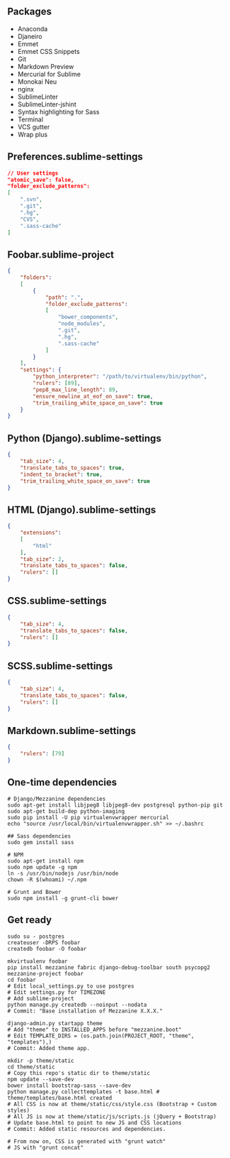 ## Packages
- Anaconda
- Djaneiro
- Emmet
- Emmet CSS Snippets
- Git
- Markdown Preview
- Mercurial for Sublime
- Monokai Neu
- nginx
- SublimeLinter
- SublimeLinter-jshint
- Syntax highlighting for Sass
- Terminal
- VCS gutter
- Wrap plus

## Preferences.sublime-settings
````json
// User settings
"atomic_save": false,
"folder_exclude_patterns":
[
	".svn",
	".git",
	".hg",
	"CVS",
	".sass-cache"
]
````

## Foobar.sublime-project
````json
{
	"folders":
	[
		{
			"path": ".",
			"folder_exclude_patterns":
			[
				"bower_components",
				"node_modules",
				".git",
				".hg",
				".sass-cache"
			]
		}
	],
	"settings": {
		"python_interpreter": "/path/to/virtualenv/bin/python",
		"rulers": [89],
		"pep8_max_line_length": 89,
		"ensure_newline_at_eof_on_save": true,
		"trim_trailing_white_space_on_save": true
	}
}
````

## Python (Django).sublime-settings

````json
{
	"tab_size": 4,
	"translate_tabs_to_spaces": true,
	"indent_to_bracket": true,
	"trim_trailing_white_space_on_save": true
}
````

## HTML (Django).sublime-settings
````json
{
	"extensions":
	[
		"html"
	],
	"tab_size": 2,
	"translate_tabs_to_spaces": false,
	"rulers": []
}
````

## CSS.sublime-settings
````json
{
	"tab_size": 4,
	"translate_tabs_to_spaces": false,
	"rulers": []
}
````

## SCSS.sublime-settings
````json
{
	"tab_size": 4,
	"translate_tabs_to_spaces": false,
	"rulers": []
}
````

## Markdown.sublime-settings
````json
{
	"rulers": [79]
}
````

## One-time dependencies
````
# Django/Mezzanine dependencies
sudo apt-get install libjpeg8 libjpeg8-dev postgresql python-pip git
sudo apt-get build-dep python-imaging
sudo pip install -U pip virtualenvwrapper mercurial
echo "source /usr/local/bin/virtualenvwrapper.sh" >> ~/.bashrc

## Sass dependencies
sudo gem install sass

# NPM
sudo apt-get install npm
sudo npm update -g npm
ln -s /usr/bin/nodejs /usr/bin/node
chown -R $(whoami) ~/.npm

# Grunt and Bower
sudo npm install -g grunt-cli bower
````

## Get ready
````
sudo su - postgres
createuser -DRPS foobar
createdb foobar -O foobar

mkvirtualenv foobar
pip install mezzanine fabric django-debug-toolbar south psycopg2
mezzanine-project foobar
cd foobar
# Edit local_settings.py to use postgres
# Edit settings.py for TIMEZONE
# Add sublime-project
python manage.py createdb --noinput --nodata
# Commit: "Base installation of Mezzanine X.X.X."

django-admin.py startapp theme
# Add "theme" to INSTALLED_APPS before "mezzanine.boot"
# Edit TEMPLATE_DIRS = (os.path.join(PROJECT_ROOT, "theme", "templates"),)
# Commit: Added theme app.

mkdir -p theme/static
cd theme/static
# Copy this repo's static dir to theme/static
npm update --save-dev
bower install bootstrap-sass --save-dev
python manage.py collecttemplates -t base.html # theme/templates/base.html created
# All CSS is now at theme/static/css/style.css (Bootstrap + Custom styles)
# All JS is now at theme/static/js/scripts.js (jQuery + Bootstrap)
# Update base.html to point to new JS and CSS locations
# Commit: Added static resources and dependencies.

# From now on, CSS is generated with "grunt watch"
# JS with "grunt concat"
````
